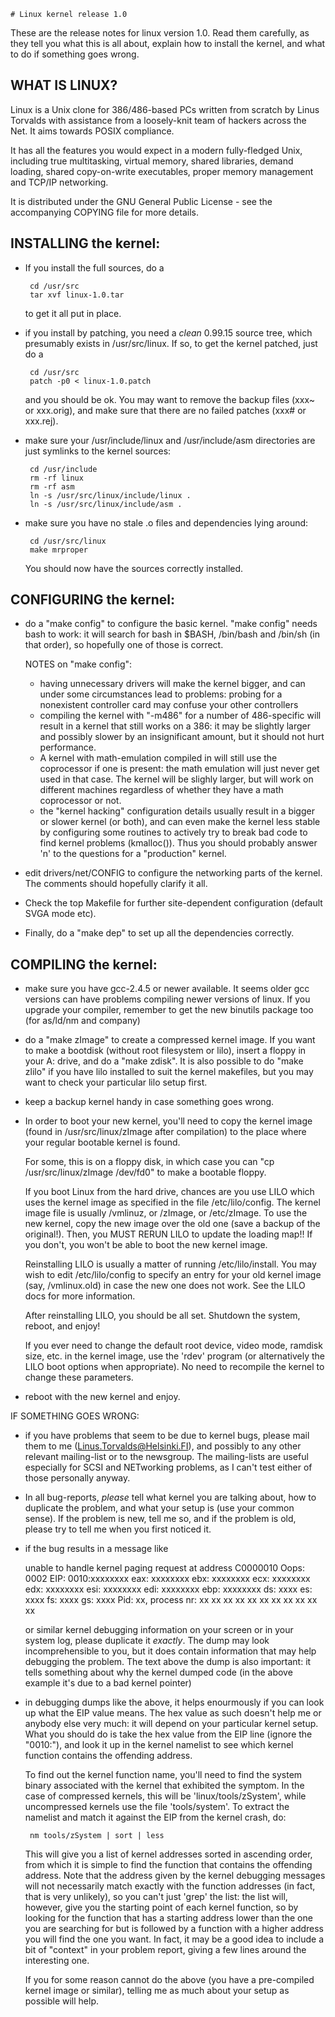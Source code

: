 
	# Linux kernel release 1.0

These are the release notes for linux version 1.0.  Read them carefully,
as they tell you what this is all about, explain how to install the
kernel, and what to do if something goes wrong. 

## WHAT IS LINUX?

  Linux is a Unix clone for 386/486-based PCs written from scratch by
  Linus Torvalds with assistance from a loosely-knit team of hackers
  across the Net.  It aims towards POSIX compliance. 

  It has all the features you would expect in a modern fully-fledged
  Unix, including true multitasking, virtual memory, shared libraries,
  demand loading, shared copy-on-write executables, proper memory
  management and TCP/IP networking. 

  It is distributed under the GNU General Public License - see the
  accompanying COPYING file for more details. 

## INSTALLING the kernel:

 - If you install the full sources, do a

		cd /usr/src
		tar xvf linux-1.0.tar

   to get it all put in place.

 - if you install by patching, you need a *clean* 0.99.15 source tree,
   which presumably exists in /usr/src/linux.  If so, to get the kernel
   patched, just do a

		cd /usr/src
		patch -p0 < linux-1.0.patch

   and you should be ok.  You may want to remove the backup files (xxx~
   or xxx.orig), and make sure that there are no failed patches (xxx# or
   xxx.rej).

 - make sure your /usr/include/linux and /usr/include/asm directories
   are just symlinks to the kernel sources:

		cd /usr/include
		rm -rf linux
		rm -rf asm
		ln -s /usr/src/linux/include/linux .
		ln -s /usr/src/linux/include/asm .

 - make sure you have no stale .o files and dependencies lying around:

		cd /usr/src/linux
		make mrproper

   You should now have the sources correctly installed.

## CONFIGURING the kernel:

 - do a "make config" to configure the basic kernel.  "make config"
   needs bash to work: it will search for bash in $BASH, /bin/bash and
   /bin/sh (in that order), so hopefully one of those is correct. 

	NOTES on "make config":
	- having unnecessary drivers will make the kernel bigger, and can
	  under some circumstances lead to problems: probing for a
	  nonexistent controller card may confuse your other controllers
	- compiling the kernel with "-m486" for a number of 486-specific
	  will result in a kernel that still works on a 386: it may be
	  slightly larger and possibly slower by an insignificant amount,
	  but it should not hurt performance. 
	- A kernel with math-emulation compiled in will still use the
	  coprocessor if one is present: the math emulation will just
	  never get used in that case.  The kernel will be slighly larger,
	  but will work on different machines regardless of whether they
	  have a math coprocessor or not. 
	- the "kernel hacking" configuration details usually result in a
	  bigger or slower kernel (or both), and can even make the kernel
	  less stable by configuring some routines to actively try to
	  break bad code to find kernel problems (kmalloc()).  Thus you
	  should probably answer 'n' to the questions for a "production"
	  kernel. 

 - edit drivers/net/CONFIG to configure the networking parts of the
   kernel.  The comments should hopefully clarify it all. 

 - Check the top Makefile for further site-dependent configuration
   (default SVGA mode etc). 

 - Finally, do a "make dep" to set up all the dependencies correctly. 

## COMPILING the kernel:

 - make sure you have gcc-2.4.5 or newer available.  It seems older gcc
   versions can have problems compiling newer versions of linux.  If you
   upgrade your compiler, remember to get the new binutils package too
   (for as/ld/nm and company)

 - do a "make zImage" to create a compressed kernel image.  If you want
   to make a bootdisk (without root filesystem or lilo), insert a floppy
   in your A: drive, and do a "make zdisk".  It is also possible to do
   "make zlilo" if you have lilo installed to suit the kernel makefiles,
   but you may want to check your particular lilo setup first. 

 - keep a backup kernel handy in case something goes wrong. 

 - In order to boot your new kernel, you'll need to copy the kernel
   image (found in /usr/src/linux/zImage after compilation) to the place
   where your regular bootable kernel is found. 

   For some, this is on a floppy disk, in which case you can "cp
   /usr/src/linux/zImage /dev/fd0" to make a bootable floppy. 

   If you boot Linux from the hard drive, chances are you use LILO which
   uses the kernel image as specified in the file /etc/lilo/config.  The
   kernel image file is usually /vmlinuz, or /zImage, or /etc/zImage. 
   To use the new kernel, copy the new image over the old one (save a
   backup of the original!).  Then, you MUST RERUN LILO to update the
   loading map!! If you don't, you won't be able to boot the new kernel
   image. 

   Reinstalling LILO is usually a matter of running /etc/lilo/install. 
   You may wish to edit /etc/lilo/config to specify an entry for your
   old kernel image (say, /vmlinux.old) in case the new one does not
   work.  See the LILO docs for more information. 

   After reinstalling LILO, you should be all set.  Shutdown the system,
   reboot, and enjoy!

   If you ever need to change the default root device, video mode,
   ramdisk size, etc.  in the kernel image, use the 'rdev' program (or
   alternatively the LILO boot options when appropriate).  No need to
   recompile the kernel to change these parameters. 

 - reboot with the new kernel and enjoy. 

IF SOMETHING GOES WRONG:

 - if you have problems that seem to be due to kernel bugs, please mail
   them to me (Linus.Torvalds@Helsinki.FI), and possibly to any other
   relevant mailing-list or to the newsgroup.  The mailing-lists are
   useful especially for SCSI and NETworking problems, as I can't test
   either of those personally anyway. 

 - In all bug-reports, *please* tell what kernel you are talking about,
   how to duplicate the problem, and what your setup is (use your common
   sense).  If the problem is new, tell me so, and if the problem is
   old, please try to tell me when you first noticed it.

 - if the bug results in a message like

	unable to handle kernel paging request at address C0000010
	Oops: 0002
	EIP:   0010:xxxxxxxx
	eax: xxxxxxxx   ebx: xxxxxxxx   ecx: xxxxxxxx   edx: xxxxxxxx
	esi: xxxxxxxx   edi: xxxxxxxx   ebp: xxxxxxxx
	ds: xxxx  es: xxxx  fs: xxxx  gs: xxxx
	Pid: xx, process nr: xx
	xx xx xx xx xx xx xx xx xx xx

   or similar kernel debugging information on your screen or in your
   system log, please duplicate it *exactly*.  The dump may look
   incomprehensible to you, but it does contain information that may
   help debugging the problem.  The text above the dump is also
   important: it tells something about why the kernel dumped code (in
   the above example it's due to a bad kernel pointer)

 - in debugging dumps like the above, it helps enourmously if you can
   look up what the EIP value means.  The hex value as such doesn't help
   me or anybody else very much: it will depend on your particular
   kernel setup.  What you should do is take the hex value from the EIP
   line (ignore the "0010:"), and look it up in the kernel namelist to
   see which kernel function contains the offending address.

   To find out the kernel function name, you'll need to find the system
   binary associated with the kernel that exhibited the symptom.  In the
   case of compressed kernels, this will be 'linux/tools/zSystem', while
   uncompressed kernels use the file 'tools/system'.  To extract the
   namelist and match it against the EIP from the kernel crash, do:

		nm tools/zSystem | sort | less

   This will give you a list of kernel addresses sorted in ascending
   order, from which it is simple to find the function that contains the
   offending address.  Note that the address given by the kernel
   debugging messages will not necessarily match exactly with the
   function addresses (in fact, that is very unlikely), so you can't
   just 'grep' the list: the list will, however, give you the starting
   point of each kernel function, so by looking for the function that
   has a starting address lower than the one you are searching for but
   is followed by a function with a higher address you will find the one
   you want.  In fact, it may be a good idea to include a bit of
   "context" in your problem report, giving a few lines around the
   interesting one. 

   If you for some reason cannot do the above (you have a pre-compiled
   kernel image or similar), telling me as much about your setup as
   possible will help. 

